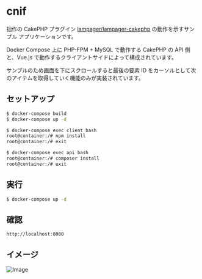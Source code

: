 # cnif

拙作の CakePHP プラグイン [lampager/lampager-cakephp](https://github.com/lampager/lampager-cakephp) の動作を示すサンプル アプリケーションです。

Docker Compose 上に PHP-FPM + MySQL で動作する CakePHP の API 側と、Vue.js で動作するクライアントサイドによって構成されています。

サンプルのため画面を下にスクロールすると最後の要素 ID をカーソルとして次のアイテムを取得していく機能のみが実装されています。

## セットアップ

```sh
$ docker-compose build
$ docker-compose up -d

$ docker-compose exec client bash
root@container:/# npm install
root@container:/# exit

$ docker-compose exec api bash
root@container:/# composer install
root@container:/# exit
```

## 実行

```sh
$ docker-compose up -d
```

## 確認

```
http://localhost:8080
```

## イメージ

![Image](https://user-images.githubusercontent.com/6535425/37680556-98ecd62a-2cc7-11e8-9183-808975d88c78.gif)
